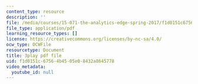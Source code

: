 ```yaml
---
content_type: resource
description: ''
file: /media/courses/15-071-the-analytics-edge-spring-2017/f1d0151c67564b4505e08432a8645778_fsF79kN9G28.pdf
file_type: application/pdf
learning_resource_types: []
license: https://creativecommons.org/licenses/by-nc-sa/4.0/
ocw_type: OCWFile
resourcetype: Document
title: 3play pdf file
uid: f1d0151c-6756-4b45-05e0-8432a8645778
video_metadata:
  youtube_id: null
---
```

